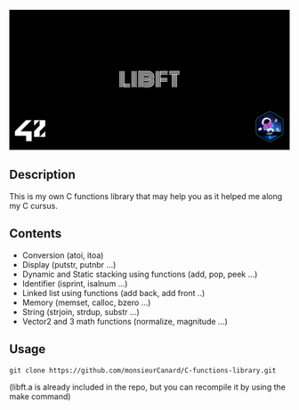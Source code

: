 ![banner](https://github.com/monsieurCanard/monsieurCanard/blob/main/covers/cover-libft.png?raw=true)

## Description

This is my own C functions library that may help you as it helped me along my C cursus.

## Contents

* Conversion (atoi, itoa)
* Display (putstr, putnbr ...)
* Dynamic and Static stacking using functions (add, pop, peek ...)
* Identifier (isprint, isalnum ...)
* Linked list using functions (add back, add front ..)
* Memory (memset, calloc, bzero ...)
* String (strjoin, strdup, substr ...)
* Vector2 and 3 math functions (normalize, magnitude ...)

## Usage

```
git clone https://github.com/monsieurCanard/C-functions-library.git
```
(libft.a is already included in the repo, but you can recompile it by using the make command)


